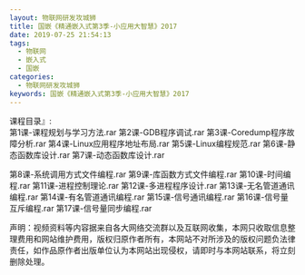 ```yaml
---
layout: 物联网研发攻城狮
title: 国嵌《精通嵌入式第3季-小应用大智慧》2017    
date: 2019-07-25 21:54:13
tags:
  - 物联网
  - 嵌入式
  - 国嵌
categories:
  - 物联网研发攻城狮
keywords: 国嵌《精通嵌入式第3季-小应用大智慧》2017
---
```

课程目录』:  
第1课-课程规划与学习方法.rar
第2课-GDB程序调试.rar
第3课-Coredump程序故障分析.rar
第4课-Linux应用程序地址布局.rar
第5课-Linux编程规范.rar
第6课-静态函数库设计.rar
第7课-动态函数库设计.rar
<!-- more -->   
第8课-系统调用方式文件编程.rar
第9课-库函数方式文件编程.rar
第10课-时间编程.rar
第11课-进程控制理论.rar
第12课-多进程程序设计.rar
第13课-无名管道通讯编程.rar
第14课-有名管道通讯编程.rar
第15课-信号通讯编程.rar
第16课-信号量互斥编程.rar
第17课-信号量同步编程.rar
<div class="post-copyright">
    <div class="post-copyright__author">
      <span class="post-copyright-meta">声明：视频资料等内容据来自各大网络交流群以及互联网收集，本网只收取信息整理费用和网站维护费用，版权归原作者所有，本网站不对所涉及的版权问题负法律责任，如作品原作者出版单位认为本网站出现侵权，请即时与本网站联系，将立刻删除处理。 </span>
    </div>
</div>

<blockquote class="blockquote-center">

</blockquote>

